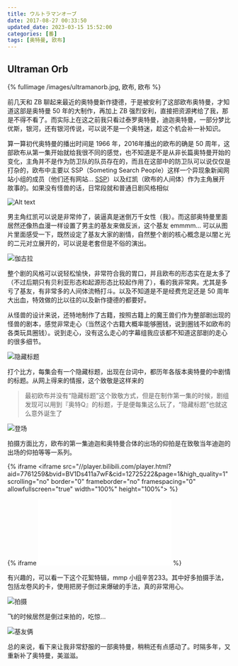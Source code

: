 ```yaml
---
title: ウルトラマンオーブ
date: 2017-08-27 00:33:50
updated_date: 2023-03-15 15:52:00
categories: [番]
tags: [奥特曼, 欧布]
---
```


## Ultraman Orb

{% fullimage /images/ultramanorb.jpg, 欧布, 欧布  %}

前几天和 ZB 聊起来最近的奥特曼新作捷德，于是被安利了这部欧布奥特曼，才知道这部是奥特曼 50 年的大制作，再加上 ZB 强烈安利，直接把资源拷给了我，那是不得不看了。而实际上在这之前我只看过泰罗奥特曼，迪迦奥特曼，一部分梦比优斯，银河，还有银河传说，可以说不是一个奥特迷，趁这个机会补一补知识。

<!-- more -->

算一算初代奥特曼的播出时间是 1966 年，2016年播出的欧布的确是 50 周年，这部欧布从第一集开始就给我很不同的感觉，也不知道是不是从非长篇奥特曼开始的变化，主角并不是作为防卫队的队员存在的，而且在这部中的防卫队可以说仅仅是打杂的，欧布中主要以 SSP（Someting Search People）这样一个异现象新闻网站小组的成员（他们还有网站... [SSP](http://somethingsearchpeople.com/)）以及红凯（欧布的人间体）作为主角展开故事的。如果没有怪兽的话，日常段就和普通日剧风格相似

![Alt text](/images/9f384fe4ly1fit0j4ayuaj21kw0w0wls.jpg)

男主角红凯可以说是非常帅了，装逼真是迷倒万千女性（我）。而这部奥特曼里面居然还像热血漫一样设置了男主的基友来做反派，这个基友 emmmm… 可以从图片里面感受一下，既然设定了基友大家的剧情，自然整个剧的核心概念是以闇と光的二元对立展开的，可以说是老套但是不俗的演出。

![伽古拉](/images/jiagura.jpg)

整个剧的风格可以说轻松愉快，非常符合我的胃口，并且欧布的形态实在是太多了（不过后期只有贝利亚形态和起源形态比较起作用了），看的我非常爽。尤其是多亏了基友，有非常多的人间体流畅打斗。以及不知道是不是经费充足还是 50 周年大出血，特效做的比以往的以及新作捷德的都要好。

从怪兽的设计来说，还特地制作了古籍，按照古籍上的魔王兽们作为整部剧出现的怪兽的剧本，感觉非常走心（当然这个古籍大概率能够圈钱，说到圈钱不如欧布的各类玩具圈钱）。说到走心，没有这么走心的字幕组我应该都不知道这部剧的走心的很多细节。

![隐藏标题](/images/WX20170827-013929.png)

打个比方，每集会有一个隐藏标题，出现在台词中，都历年各版本奥特曼的中剧情的标题。从网上得来的情报，这个致敬是这样来的

> 最初欧布并没有“隐藏标题”这个致敬方式，但是在制作第一集的时候，剧组发现可以用到『奥特Q』的标题，于是便每集这么玩了，“隐藏标题”也就这么意外诞生了

![登场](/images/WX20170827-013447.png)

拍摄方面比方，欧布的第一集迪迦和奥特曼合体的出场的仰拍是在致敬当年迪迦的出场的仰拍等等一系列。

{% iframe 
    <iframe src="//player.bilibili.com/player.html?aid=7761259&bvid=BV1Ds411a7wF&cid=12725222&page=1&high_quality=1" scrolling="no" border="0" frameborder="no" framespacing="0" allowfullscreen="true" width="100%" height="100%"> </iframe> 
%}

{% iframe
    <iframe src="//player.bilibili.com/player.html?aid=13397460&bvid=BV1Dx411E78f&cid=21951975&page=1" scrolling="no" border="0" frameborder="no" framespacing="0" allowfullscreen="true"> </iframe>
%}

有兴趣的，可以看一下这个花絮特辑，mmp 小组辛苦233。其中好多拍摄手法，包括龙卷风的卡，使用把房子倒过来爆破的手法，真的非常用心。

![拍摄](/images/WX20170901-171302.png)

飞的时候居然是倒过来拍的，吃惊...

![基友俩](/images/f636afc379310a5583302b72bd4543a98226101b.jpg)

总的来说，看下来让我非常舒服的一部奥特曼，稍稍还有点感动了。时隔多年，又重新补了奥特曼，美滋滋。